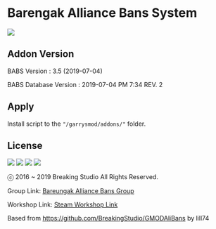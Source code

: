 # Barengak Alliance Bans System
<img src="https://i.imgur.com/Z4RcAxF.png"><p></p>
## Addon Version
BABS Version : 3.5 (2019-07-04)<p></p>
BABS Database Version : 2019-07-04 PM 7:34 REV. 2
## Apply
Install script to the `"/garrysmod/addons/"` folder.
## License
<img src="https://mirrors.creativecommons.org/presskit/icons/cc.png"> <img src="https://mirrors.creativecommons.org/presskit/icons/by.png">
<img src="https://mirrors.creativecommons.org/presskit/icons/nc.png"> <img src="https://mirrors.creativecommons.org/presskit/icons/nd.png"><p>
ⓒ 2016 ~ 2019 Breaking Studio All Rights Reserved.</p><p>
Group Link: [Bareungak Alliance Bans Group](http://steamcommunity.com/groups/barnaliedbans)</p><p>
Workshop Link: [Steam Workshop Link](https://steamcommunity.com/sharedfiles/filedetails/?id=1448646002)</p><p>
Based from https://github.com/BreakingStudio/GMODAliBans by lill74</p>